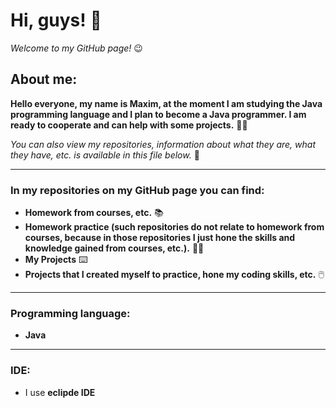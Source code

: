# Hi, guys! 👋

*Welcome to my GitHub page!* 😉

## About me:
**Hello everyone, my name is Maxim, at the moment I am studying the Java programming language and I plan to become a Java programmer. I am ready to cooperate and can help with some projects.** 👨‍💻

*You can also view my repositories, information about what they are, what they have, etc. is available in this file below.* 🔽
_______________________
### In my repositories on my GitHub page you can find:
+ **Homework from courses, etc.** 📚
+ **Homework practice
(such repositories do not relate to homework from courses, because in those repositories I just hone the skills and knowledge gained from courses, etc.).** 👨‍💻
+ **My Projects** ⌨️
+ **Projects that I created myself to practice, hone my coding skills, etc.** 🖱️
_______________________
### Programming language:
+ **Java**
_______________________
### IDE:
+ I use **eclipde IDE**
